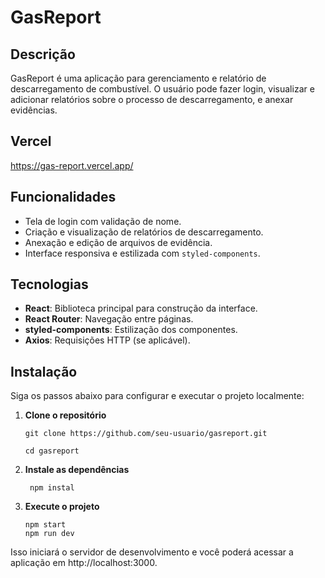 # GasReport

## Descrição

GasReport é uma aplicação para gerenciamento e relatório de descarregamento de combustível. O usuário pode fazer login, visualizar e adicionar relatórios sobre o processo de descarregamento, e anexar evidências.

## Vercel
https://gas-report.vercel.app/

## Funcionalidades

- Tela de login com validação de nome.
- Criação e visualização de relatórios de descarregamento.
- Anexação e edição de arquivos de evidência.
- Interface responsiva e estilizada com `styled-components`.

## Tecnologias

- **React**: Biblioteca principal para construção da interface.
- **React Router**: Navegação entre páginas.
- **styled-components**: Estilização dos componentes.
- **Axios**: Requisições HTTP (se aplicável).

## Instalação

Siga os passos abaixo para configurar e executar o projeto localmente:

1. **Clone o repositório**

   ```
   git clone https://github.com/seu-usuario/gasreport.git
   
   cd gasreport
    ```
2. **Instale as dependências**
   ```
    npm instal 
    ```
  
3. **Execute o projeto**
    ```
    npm start
    npm run dev
    ```
Isso iniciará o servidor de desenvolvimento e você poderá acessar a aplicação em http://localhost:3000.
